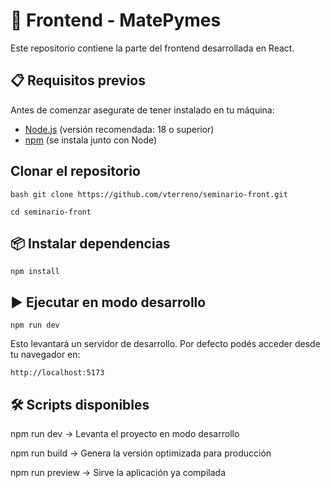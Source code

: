 # 🚀 Frontend - MatePymes
Este repositorio contiene la parte del frontend desarrollada en React.
## 📋 Requisitos previos
Antes de comenzar asegurate de tener instalado en tu máquina:
  - [Node.js](https://nodejs.org/) (versión recomendada: 18 o superior)
  - [npm](https://www.npmjs.com/) (se instala junto con Node)

## Clonar el repositorio
```
bash git clone https://github.com/vterreno/seminario-front.git
```
```
cd seminario-front
```
## 📦 Instalar dependencias
```
npm install
```
## ▶️ Ejecutar en modo desarrollo
```
npm run dev
```
Esto levantará un servidor de desarrollo.
Por defecto podés acceder desde tu navegador en:
```
http://localhost:5173
```
## 🛠️ Scripts disponibles
npm run dev → Levanta el proyecto en modo desarrollo

npm run build → Genera la versión optimizada para producción

npm run preview → Sirve la aplicación ya compilada
